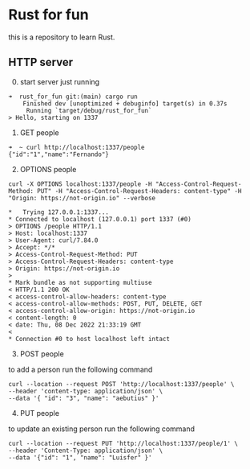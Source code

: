 # Rust for fun

this is a repository to learn Rust.

## HTTP server

0. start server just running

```shell
➜  rust_for_fun git:(main) cargo run
    Finished dev [unoptimized + debuginfo] target(s) in 0.37s
     Running `target/debug/rust_for_fun`
> Hello, starting on 1337
```

1. GET people

```shell
➜  ~ curl http://localhost:1337/people
{"id":"1","name":"Fernando"}
```

2. OPTIONS people

```shell
curl -X OPTIONS localhost:1337/people -H "Access-Control-Request-Method: PUT" -H "Access-Control-Request-Headers: content-type" -H "Origin: https://not-origin.io" --verbose

*   Trying 127.0.0.1:1337...
* Connected to localhost (127.0.0.1) port 1337 (#0)
> OPTIONS /people HTTP/1.1
> Host: localhost:1337
> User-Agent: curl/7.84.0
> Accept: */*
> Access-Control-Request-Method: PUT
> Access-Control-Request-Headers: content-type
> Origin: https://not-origin.io
>
* Mark bundle as not supporting multiuse
< HTTP/1.1 200 OK
< access-control-allow-headers: content-type
< access-control-allow-methods: POST, PUT, DELETE, GET
< access-control-allow-origin: https://not-origin.io
< content-length: 0
< date: Thu, 08 Dec 2022 21:33:19 GMT
<
* Connection #0 to host localhost left intact
```

3. POST people

to add a person run the following command

```shell
curl --location --request POST 'http://localhost:1337/people' \
--header 'content-type: application/json' \
--data '{ "id": "3", "name": "aebutius" }'
```

4. PUT people

to update an existing person run the following command

```shell
curl --location --request PUT 'http://localhost:1337/people/1' \
--header 'Content-Type: application/json' \
--data '{"id": "1", "name": "Luisfer" }'
```